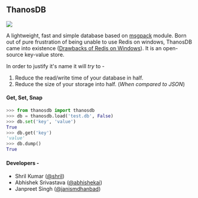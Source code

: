 ## ThanosDB

![](C:\Users\KUMA2140\Documents\workspace\thanosdb\static\gaultlet.png)

A lightweight, fast and simple database based on [msgpack](<https://msgpack.org/index.html>) module. Born out of pure frustration of being unable to use Redis on windows, ThanosDB came into existence ([Drawbacks of Redis on Windows](<https://redislabs.com/ebook/appendix-a/a-3-installing-on-windows/a-3-1-drawbacks-of-redis-on-windows/>)). It is an open-source key-value store.

In order to justify it's name it will *try* to - 

1. Reduce the read/write time of your database in half.
2. Reduce the size of your storage into half. (*When compared to JSON*)

#### Get, Set, Snap

```python
>>> from thanosdb import thanosdb
>>> db = thanosdb.load('test.db', False)
>>> db.set('key', 'value')
True
>>> db.get('key')
'value'
>>> db.dump()
True
```

#### Developers - 

- Shril Kumar ([@shril](https://github.com/shril))
- Abhishek Srivastava ([@abhishekai](https://github.com/abhishekai))
- Janpreet Singh ([@janismdhanbad](https://github.com/janismdhanbad))

